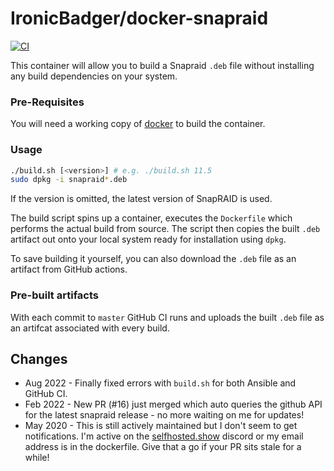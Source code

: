 # IronicBadger/docker-snapraid

[![CI](https://github.com/IronicBadger/docker-snapraid/actions/workflows/ci.yml/badge.svg)](https://github.com/IronicBadger/docker-snapraid/actions/workflows/ci.yml)

This container will allow you to build a Snapraid `.deb` file without installing any build dependencies on your system.

### Pre-Requisites
You will need a working copy of [docker][docker] to build the container.

### Usage

```sh
./build.sh [<version>] # e.g. ./build.sh 11.5
sudo dpkg -i snapraid*.deb
```

If the version is omitted, the latest version of SnapRAID is used.

The build script spins up a container, executes the `Dockerfile` which performs the actual build from source. The script then copies the built `.deb` artifact out onto your local system ready for installation using `dpkg`.

To save building it yourself, you can also download the `.deb` file as an artifact from GitHub actions.

### Pre-built artifacts

With each commit to `master` GitHub CI runs and uploads the built `.deb` file as an artifcat associated with every build.

## Changes

* Aug 2022 - Finally fixed errors with `build.sh` for both Ansible and GitHub CI.
* Feb 2022 - New PR (#16) just merged which auto queries the github API for the latest snapraid release - no more waiting on me for updates!
* May 2020 - This is still actively maintained but I don't seem to get notifications. I'm active on the [selfhosted.show](https://selfhosted.show/discord) discord or my email address is in the dockerfile. Give that a go if your PR sits stale for a while!

[docker]:https://docs.docker.com/engine/install/

